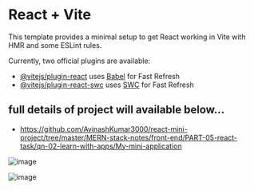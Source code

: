 # React + Vite

This template provides a minimal setup to get React working in Vite with HMR and some ESLint rules.

Currently, two official plugins are available:

- [@vitejs/plugin-react](https://github.com/vitejs/vite-plugin-react/blob/main/packages/plugin-react/README.md) uses [Babel](https://babeljs.io/) for Fast Refresh
- [@vitejs/plugin-react-swc](https://github.com/vitejs/vite-plugin-react-swc) uses [SWC](https://swc.rs/) for Fast Refresh

## full details of project will available below...

- https://github.com/AvinashKumar3000/react-mini-project/tree/master/MERN-stack-notes/front-end/PART-05-react-task/qn-02-learn-with-apps/My-mini-application

![image](https://github.com/user-attachments/assets/61d78d1f-5ef5-4f6e-9ae2-dd6c89607c11)

![image](https://github.com/user-attachments/assets/995b8d1c-9aa6-4378-a3ec-af29b5f1ac2b)
